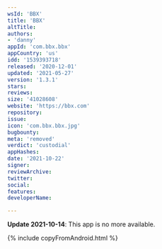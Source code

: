 ```yaml
---
wsId: 'BBX'
title: 'BBX'
altTitle: 
authors:
- 'danny'
appId: 'com.bbx.bbx'
appCountry: 'us'
idd: '1539393718'
released: '2020-12-01'
updated: '2021-05-27'
version: '1.3.1'
stars: 
reviews: 
size: '41028608'
website: 'https://bbx.com'
repository: 
issue: 
icon: 'com.bbx.bbx.jpg'
bugbounty: 
meta: 'removed'
verdict: 'custodial'
appHashes: 
date: '2021-10-22'
signer: 
reviewArchive: 
twitter: 
social: 
features: 
developerName: 

---
```


**Update 2021-10-14**: This app is no more available.


{% include copyFromAndroid.html %}
